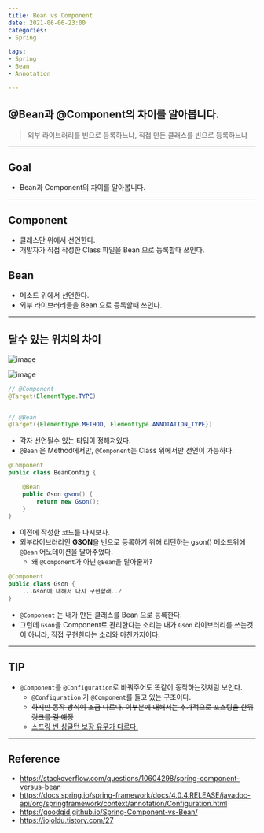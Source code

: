 ```yaml
---
title: Bean vs Component
date: 2021-06-06-23:00
categories:
- Spring

tags:
- Spring
- Bean
- Annotation

---
```


## @Bean과 @Component의 차이를 알아봅니다.
> 외부 라이브러리를 빈으로 등록하느냐, 직접 만든 클래스를 빈으로 등록하느냐

---

## Goal
- Bean과 Component의 차이를 알아봅니다.

---

## Component
- 클래스단 위에서 선언한다.
- 개발자가 직접 작성한 Class 파일을 Bean 으로 등록할때 쓰인다.

## Bean
- 메소드 위에서 선언한다.
- 외부 라이브러리들을 Bean 으로 등록할때 쓰인다.

---

## 달수 있는 위치의 차이

![image](https://user-images.githubusercontent.com/43930419/120911573-6a57e680-c6c3-11eb-87ee-075677e62575.png)

![image](https://user-images.githubusercontent.com/43930419/120911566-5c09ca80-c6c3-11eb-9b7b-57d769cf03f8.png)


```java
// @Component
@Target(ElementType.TYPE)


// @Bean
@Target({ElementType.METHOD, ElementType.ANNOTATION_TYPE})
```

- 각자 선언될수 있는 타입이 정해져있다.
- `@Bean` 은 Method에서만, `@Component`는 Class 위에서만 선언이 가능하다.


```java
@Component
public class BeanConfig {

    @Bean
    public Gson gson() {
        return new Gson();
    }
}
```

- 이전에 작성한 코드를 다시보자.
- 외부라이브러리인 **GSON**을 빈으로 등록하기 위해 리턴하는 gson() 메소드위에 `@Bean` 어노테이션을 달아주었다.
  - 왜 `@Component`가 아닌 `@Bean`을 달아줄까?   

```java
@Component
public class Gson {
    ...Gson에 대해서 다시 구현할래..?
}
```

- `@Component` 는 내가 만든 클래스를 Bean 으로 등록한다. 
- 그런데 `Gson`을 Component로 관리한다는 소리는 내가 `Gson` 라이브러리를 쓰는것이 아니라, 직접 구현한다는 소리와 마찬가지이다.

---

## TIP
- `@Component`를 `@Configuration`로 바꿔주어도 똑같이 동작하는것처럼 보인다.
  - `@Configuration` 가 `@Component`를 들고 있는 구조이다.
  - ~~하지만 동작 방식이 조금 다르다. 이부분에 대해서는 추가적으로 포스팅을 한뒤 링크를 걸 예정~~
  - [스프링 빈 싱글턴 보장 유무가 다르다.](https://unluckyjung.github.io/spring/2021/06/11/Spring-Configuration-VS-Component/)


---

## Reference

- https://stackoverflow.com/questions/10604298/spring-component-versus-bean
- https://docs.spring.io/spring-framework/docs/4.0.4.RELEASE/javadoc-api/org/springframework/context/annotation/Configuration.html
- https://goodgid.github.io/Spring-Component-vs-Bean/
- https://jojoldu.tistory.com/27